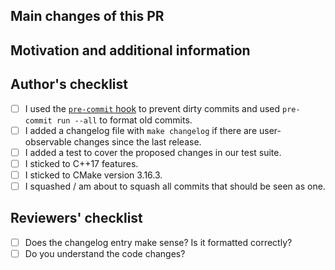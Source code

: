 ## Main changes of this PR


## Motivation and additional information

<!--
Short rational why preCICE needs this change. If this is already described in an issue a link to that issue (closes #123) is sufficient.
-->

## Author's checklist

* [ ] I used the [`pre-commit` hook](https://precice.org/dev-docs-dev-tooling.html#setting-up-pre-commit) to prevent dirty commits and used `pre-commit run --all` to format old commits.
* [ ] I added a changelog file with `make changelog` if there are user-observable changes since the last release.
* [ ] I added a test to cover the proposed changes in our test suite.
* [ ] I sticked to C++17 features.
* [ ] I sticked to CMake version 3.16.3.
* [ ] I squashed / am about to squash all commits that should be seen as one.

## Reviewers' checklist

<!-- Tag people next to each point and add points for specific questions -->

* [ ] Does the changelog entry make sense? Is it formatted correctly?
* [ ] Do you understand the code changes?

<!-- add more questions/tasks if necessary -->
